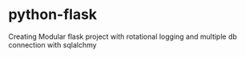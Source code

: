 # python-flask
Creating Modular flask project with rotational logging and multiple db connection with sqlalchmy
